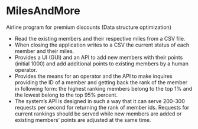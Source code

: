 # MilesAndMore
Airline program for premium discounts (Data structure optimization)

- Read the existing members and their respective miles from a CSV file.
- When closing the application writes to a CSV the current status of each member and their miles.
- Provides a UI (GUI) and an API to add new members with their points (initial 1000) and add additional points to existing members by a human operator.
- Provides the means for an operator and the API to make inquires providing the ID of a member and getting back the rank of the member in following form: the highest ranking members belong to the top 1% and the lowest belong to the top 95% percent.
- The system’s API  is designed in such a way that it can serve 200-300 requests per second for returning the rank of member ids. Requests for current rankings should be served while new members are added or existing members’ points are adjusted at the same time.
